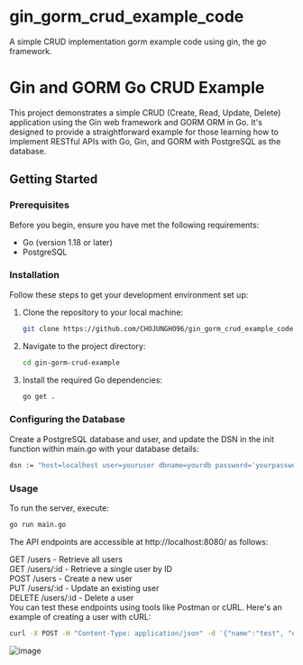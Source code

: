 # gin_gorm_crud_example_code

A simple CRUD implementation gorm example code using gin, the go framework.

# Gin and GORM Go CRUD Example

This project demonstrates a simple CRUD (Create, Read, Update, Delete) application using the Gin web framework and GORM ORM in Go. It's designed to provide a straightforward example for those learning how to implement RESTful APIs with Go, Gin, and GORM with PostgreSQL as the database.

## Getting Started

### Prerequisites

Before you begin, ensure you have met the following requirements:
- Go (version 1.18 or later)
- PostgreSQL

### Installation

Follow these steps to get your development environment set up:

1. Clone the repository to your local machine:
   ```sh
   git clone https://github.com/CHOJUNGHO96/gin_gorm_crud_example_code.git

2. Navigate to the project directory:
   ```sh
   cd gin-gorm-crud-example
   ```

3. Install the required Go dependencies:
   ```sh
   go get .
   ```
   
### Configuring the Database
Create a PostgreSQL database and user, and update the DSN in the init function within main.go with your database details:
```sh
dsn := "host=localhost user=youruser dbname=yourdb password='yourpassword' port=5432 sslmode=disable TimeZone=Asia/Seoul"
```

### Usage
To run the server, execute:
```sh
go run main.go
```
The API endpoints are accessible at http://localhost:8080/ as follows:

GET /users - Retrieve all users </br>
GET /users/:id - Retrieve a single user by ID </br>
POST /users - Create a new user </br>
PUT /users/:id - Update an existing user </br>
DELETE /users/:id - Delete a user </br>
You can test these endpoints using tools like Postman or cURL. Here's an example of creating a user with cURL:
```sh
curl -X POST -H "Content-Type: application/json" -d '{"name":"test", "email":"test@test.com", "reg_date":"2024-01-01"}' http://localhost:8080/users
```
![image](https://github.com/CHOJUNGHO96/gin_gorm_crud_example_code/assets/61762674/63fbb141-f9f5-41ec-997c-7c3fc92058b0)


